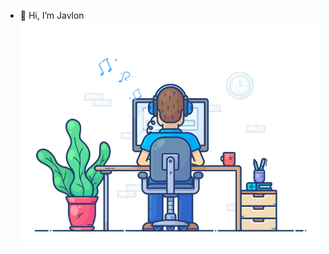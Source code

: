 - 👋 Hi, I’m Javlon
![](https://github.com/MassiveTitans/MassiveTitans/blob/main/68747470733a2f2f7468756d62732e6766796361742e636f6d2f4576696c4e657874446576696c666973682d736d616c6c2e676966.gif)
